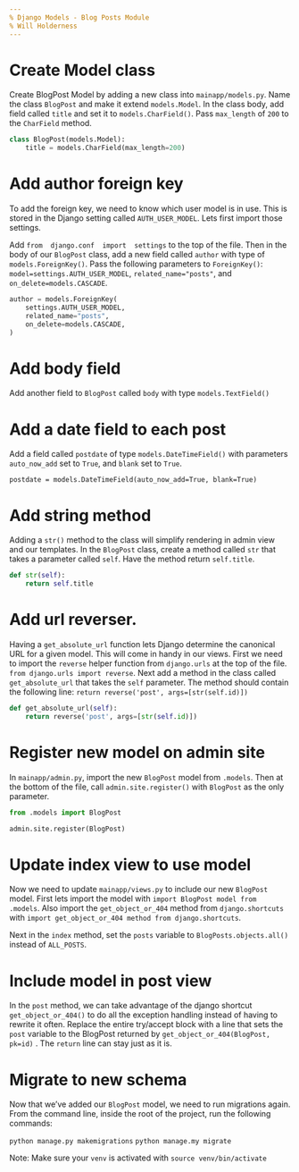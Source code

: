 ```yaml
---
% Django Models - Blog Posts Module
% Will Holderness
---
```



# Create Model class

Create BlogPost Model by adding a new class into `mainapp/models.py`. Name the class `BlogPost` and make it extend `models.Model`. In the class body, add field called `title` and set it to `models.CharField()`. Pass `max_length` of `200` to the `CharField` method.

```python
class BlogPost(models.Model):
    title = models.CharField(max_length=200)
```

# Add author foreign key

To add the foreign key, we need to know which user model is in use. This is stored in the Django setting called `AUTH_USER_MODEL`. Lets first import those settings.

Add `from  django.conf  import  settings` to the top of the file. Then in the body of our `BlogPost` class, add a new field called `author` with type of `models.ForeignKey()`. Pass the following parameters to `ForeignKey()`: `model=settings.AUTH_USER_MODEL`, `related_name="posts"`, and `on_delete=models.CASCADE`.
    
```python
author = models.ForeignKey(
    settings.AUTH_USER_MODEL,
    related_name="posts",
    on_delete=models.CASCADE,
)
```

# Add body field

Add another field to `BlogPost` called `body` with type `models.TextField()`

# Add a date field to each post

Add a field called `postdate` of type `models.DateTimeField()` with parameters `auto_now_add` set to `True`, and `blank` set to `True`.

`postdate = models.DateTimeField(auto_now_add=True, blank=True)`

# Add string method
Adding a `str()` method to the class will simplify rendering in admin view and our templates. In the `BlogPost` class, create a method called `str` that takes a parameter called `self`. Have the method return `self.title`. 

```python
def str(self):
	return self.title
```

# Add url reverser.

Having a `get_absolute_url` function lets Django determine the canonical URL for a given model. This will come in handy in our views. First we need to import the `reverse` helper function from `django.urls` at the top of the file. `from django.urls import reverse`. Next add a method in the class called `get_absolute_url` that takes the `self` parameter. The method should contain the following line: `return reverse('post', args=[str(self.id)])`

```python
def get_absolute_url(self):
	return reverse('post', args=[str(self.id)])
```

# Register new model on admin site

In `mainapp/admin.py`, import the new `BlogPost` model from `.models`. Then at the bottom of the file, call `admin.site.register()` with `BlogPost` as the only parameter.

```python
from .models import BlogPost

admin.site.register(BlogPost)
```

# Update index view to use model

Now we need to update `mainapp/views.py` to include our new `BlogPost` model. First lets import the model with `import BlogPost model from .models`. Also import the `get_object_or_404` method from `django.shortcuts` with `import get_object_or_404 method from django.shortcuts`. 

Next in the `index` method, set the `posts` variable to `BlogPosts.objects.all()` instead of `ALL_POSTS`.

# Include model in post view

In the `post` method, we can take advantage of the django shortcut `get_object_or_404()` to do all the exception handling instead of having to rewrite it often. Replace the entire try/accept block with a line that sets the `post` variable to the BlogPost returned by `get_object_or_404(BlogPost, pk=id)` . 
The `return` line can stay just as it is.


# Migrate to new schema

Now that we’ve added our `BlogPost` model, we need to run migrations again. From the command line, inside the root of the project, run the following commands:

`python manage.py makemigrations`
`python manage.my migrate`

Note: Make sure your `venv` is activated with `source venv/bin/activate`
